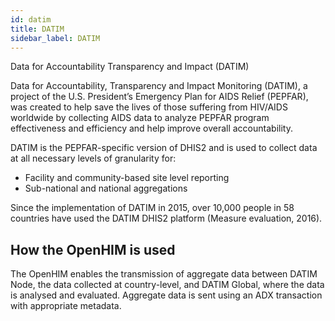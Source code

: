```yaml
---
id: datim
title: DATIM
sidebar_label: DATIM
---
```


Data for Accountability Transparency and Impact (DATIM)

Data for Accountability, Transparency and Impact Monitoring (DATIM), a project of the U.S. President’s Emergency Plan for AIDS Relief (PEPFAR), was created to help save the lives of those suffering from HIV/AIDS worldwide by collecting AIDS data to analyze PEPFAR program effectiveness and efficiency and help improve overall accountability.

DATIM is the PEPFAR-specific version of DHIS2 and is used to collect data at all necessary levels of granularity for:

* Facility and community-based site level reporting
* Sub-national and national aggregations

Since the implementation of DATIM in 2015, over 10,000 people in 58 countries have used the DATIM DHIS2 platform (Measure evaluation, 2016).

## How the OpenHIM is used

The OpenHIM enables the transmission of aggregate data between DATIM Node, the data collected at country-level, and DATIM Global, where the data is analysed and evaluated. Aggregate data is sent using an ADX transaction with appropriate metadata.
